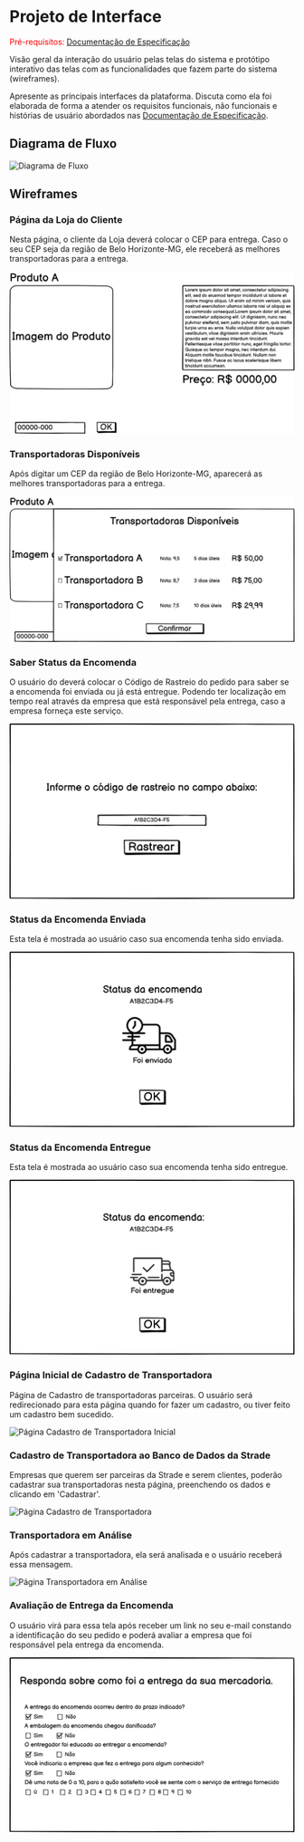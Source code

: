 
# Projeto de Interface

<span style="color:red">Pré-requisitos: <a href="2-Especificação do Projeto.md"> Documentação de Especificação</a></span>

Visão geral da interação do usuário pelas telas do sistema e protótipo interativo das telas com as funcionalidades que fazem parte do sistema (wireframes).

 Apresente as principais interfaces da plataforma. Discuta como ela foi elaborada de forma a atender os requisitos funcionais, não funcionais e histórias de usuário abordados nas <a href="2-Especificação do Projeto.md"> Documentação de Especificação</a>.

## Diagrama de Fluxo

![Diagrama de Fluxo](img/fluxo.png)

## Wireframes

### Página da Loja do Cliente

Nesta página, o cliente da Loja deverá colocar o CEP para entrega. Caso o seu CEP seja da região de Belo Horizonte-MG, ele receberá as melhores transportadoras para a entrega.

![Página da Loja do Cliente da Strade](img/Pagina_da_Loja_Cliente.png)


### Transportadoras Disponíveis

Após digitar um CEP da região de Belo Horizonte-MG, aparecerá as melhores transportadoras para a entrega.

![Página Mostrando as Transportadoras Disponíveis](img/Transportadoras.png)


### Saber Status da Encomenda

O usuário do deverá colocar o Código de Rastreio do pedido para saber se a encomenda foi enviada ou já está entregue. Podendo ter localização em tempo real através da empresa que está responsável pela entrega, caso a empresa forneça este serviço.

![Página para saber o status da encomenda](img/Localizar_Encomenda.png)


### Status da Encomenda Enviada

Esta tela é mostrada ao usuário caso sua encomenda tenha sido enviada.

![Página Encomenda Enviada](img/Informação_da_Encomenda-Enviada.png)

### Status da Encomenda Entregue

Esta tela é mostrada ao usuário caso sua encomenda tenha sido entregue.

![Página Encomenda Entregue](img/Informação_da_Encomenda-Entregue.png)


### Página Inicial de Cadastro de Transportadora

Página de Cadastro de transportadoras parceiras. O usuário será redirecionado para esta página quando for fazer um cadastro, ou tiver feito um cadastro bem sucedido.

![Página Cadastro de Transportadora Inicial](img/Página_de_Cadastro_Transportadora_Strade-Inicial.png)


### Cadastro de Transportadora ao Banco de Dados da Strade

Empresas que querem ser parceiras da Strade e serem clientes, poderão cadastrar sua transportadoras nesta página, preenchendo os dados e clicando em 'Cadastrar'.

![Página Cadastro de Transportadora](img/Página_de_Cadastro_Transportadora_Strade-Preenchida.png)

### Transportadora em Análise

Após cadastrar a transportadora, ela será analisada e o usuário receberá essa mensagem.

![Página Transportadora em Análise](img/Transportadora_em_Análise.png)


### Avaliação de Entrega da Encomenda

O usuário virá para essa tela após receber um link no seu e-mail constando a identificação do seu pedido e poderá avaliar a empresa que foi responsável pela entrega da encomenda.

![Página de Avaliação de Entrega da Encomenda](img/Avaliação.png)

